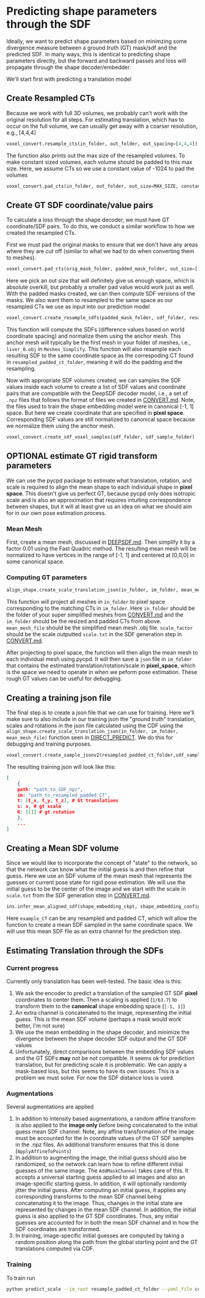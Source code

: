 # Predicting shape parameters through the SDF

Ideally, we want to predict shape parameters based on minimzing some divergence measure between a ground truth (GT) mask/sdf and the predicted SDF. In many ways, this is identical to predicting shape parameters directly, but the forward and backward passes and loss will propagate through the shape decoder/embedder.

We'll start first with predicting a translation model

## Create Resampled CTs

Because we work with full 3D volumes, we probably can't work with the original resolution for all steps. For estimating translation, which has to occur on the full volume, we can usually get away with a coarser resolution, e.g., [4,4,4]

```python
voxel_convert.resample_cts(in_folder, out_folder, out_spacing=[4,4,4])
```
The function also prints out the max size of the resampled volumes. To make constant sized volumes, each volume should be padded to this max size. Here, we assume CTs so we use a constant value of -1024 to pad the volumes
```python
voxel_convert.pad_cts(in_folder, out_folder, out_size=MAX_SIZE, constant_values=-1024
```

## Create GT SDF coordinate/value pairs

To calculate a loss through the shape decoder, we must have GT coordinate/SDF pairs. To do this, we conduct a similar workflow to how we created the resampled CTs. 


First we must pad the original masks to ensure that we don't have any areas where they are cut off (similar to what we had to do when converting them to meshes). 
```python
voxel_convert.pad_cts(orig_mask_folder, padded_mask_folder, out_size=[1000,1000,1000], constant_values=0)
```
Here we pick an out size that will definitely give us enough space, which is absolute overkill, but probably a smaller pad value would work just as well. With the padded masks created, we can then compute SDF versions of the masks. We also want them to resampled to the same space as our resampled CTs we use as input into our prediction model

```python
voxel_convert.create_resample_sdfs(padded_mask_folder, sdf_folder, resampled_padded_ct_folder, anchor_mesh)
```
This function will compute the SDFs (difference values based on world coordinate spacing) and normalize them using the anchor mesh. This anchor mesh will typically be the first mesh in your folder of meshes, i.e., `liver_0.obj` in `Meshes_Simplify`. This function will also resample each resulting SDF to the same coordinate space as the correspoding CT found in `resampled_padded_ct_folder`, meaning it will do the padding and the resampling. 

Now with appropriate SDF volumes created, we can samples the SDF values inside each volume to create a list of SDF values and coordinate pairs that are compatible with the DeepSDF decoder model, i.e., a set of `.npz` files that follows the format of files we created in [CONVERT.md](CONVERT.md). Note, the files used to train the shape embedding model were in canonical [-1, 1] space. But here we create coordinate that are specified in **pixel space**. Corresponding SDF values are still normalized to canonical space because we normalize them using the anchor mesh. 

```python
voxel_convert.create_sdf_voxel_samples(sdf_folder, sdf_sample_folder)

```

## OPTIONAL estimate GT rigid transform parameters

We can use the pycpd package to estimate what translation, rotation, and scale is required to align the mean shape to each individual shape in **pixel space**. This doesn't give us perfect GT, because pycpd only does isotropic scale and is also an approximation that requires intuiting correspondence between shapes, but it will at least give us an idea on what we should aim for in our own pose estimation process.

### Mean Mesh

First, create a mean mesh, discussed in [DEEPSDF.md](DEEPSDF.md). Then simplify it by a factor 0.01 using the Fast Quadric method. The resulting mean mesh will be normalized to have vertices in the range of [-1, 1] and centered at [0,0,0] in some canonical space. 

### Computing GT parameters

```python
align_shape.create_scale_translation_json(in_folder, im_folder, mean_mesh_file, scale_factor)
```

This function will project all meshes in `in_folder` to pixel space corresponding to the matching CTs in `im_folder`. Here `in_folder` should be the folder of your super simplified meshes from [CONVERT.md](CONVERT.md) and the `im_folder` should be the resized and padded CTs from above. `mean_mesh_file` should be the simplified mean mesh .obj file. `scale_factor` should be the scale outputted `scale.txt` in the SDF generation step in [CONVERT.md](CONVERT.md).

After projecting to pixel space, the function will then align the mean mesh to each individual mesh using pycpd. It will then save a `json` file in `im_folder` that contains the estimated translation/rotation/scale in **pixel_space**, which is the space we need to operate in when we peform pose estimation. These rough GT values can be useful for debugging.

## Creating a training json file

The final step is to create a json file that we can use for training. Here we'll make sure to also include in our training json the "ground truth" translation, scales and rotations in the json file calculated using the CDF using the `align_shape.create_scale_translation_json(in_folder, im_folder, mean_mesh_file)` function seen in [DIRECT_PREDICT](DIRECT_PREDICT.md). We do this for debugging and training purposes. 

```python
voxel_convert.create_sample_jsonv2(resampled_padded_ct_folder,sdf_sample_folder, json_out_path, gt_scale_json_path)
```

The resulting training json will look like this:
```json
[
    {
    path: "path_to_SDF_npz",
    im: "path_to_resampled_padded_CT",
    t: [t_x, t_y, t_z], # Gt translations
    s: s, # gt scale
    R: [[]] # gt rotation
    },
    ...
]
```

## Creating a Mean SDF volume

Since we would like to incorporate the concept of "state" to the network, so that the network can know what the initial guess is and then refine that guess. Here we use an SDF volume of the mean mesh that represents the guesses or current pose state for rigid pose estimation. We will use the initial guess to be the center of the image and we start with the scale in `scale.txt` from the SDF generation step in [CONVERT.md](CONVERT.md).

```python
ins.infer_mean_aligned_sdf(shape_embedding_ckpt, shape_embedding_config, out_path, example_CT,  scale=scale_factor)
```

Here `example_CT` can be any resampled and padded CT, which will allow the function to create a mean SDF sampled in the same coordinate space. We will use this mean SDF file as an extra channel for the prediction step. 

## Estimating Translation through the SDFs

### Current progress


Currently only translation has been well-tested. The basic idea is this: 
1. We ask the encoder to predict a translation of the sampled GT SDF **pixel** coordinates to center them. Then a scaling is applied (`1/63.7`) to transform them to the **canonical** shape embedding space (`[-1, 1]`)
2. An extra channel is concatenated to the image, representing the initial guess. This is the mean SDF volume (perhaps a mask would work better, I'm not sure)
2. We use the mean embedding in the shape decoder, and minimize the divergence between the shape decoder SDF output and the GT SDF values
3. Unfortunately, direct comparisons between the embedding SDF values and the GT SDFs **may** not be not compatible. It seems ok for prediction translation, but for predicting scale it is problematic. We can apply a mask-based loss, but this seems to have its own issues. This is a problem we must solve. For now the SDF distance loss is used. 
### Augmentations

Several augmentations are applied
1. In addition to intensity based augmentations, a random affine transform is also applied to the **image only** before being concatenated to the initial guess mean SDF channel. Note, any affine transformation of the image must be accounted for the in coordinate values of the GT SDF samples in the .npz files. An additional transform ensures that this is done (`ApplyAffineToPoints`)
2. In addition to augmenting the image, the initial guess should also be randomized, so the network can learn how to refine different initial guesses of the same image. The `AddMaskChannel` takes care of this. It accepts a universal starting guess applied to all images and also an image-specific starting guess. In addition, it will optionally randomly jitter the initial guess. After computing an initial guess, it applies any corresponding transforms to the mean SDF channel being concatenating it to the image. Thus, changes in the initial state are represented by changes in the mean SDF channel. In addition, the initial guess is also applied to the GT SDF coordinates. Thus, any initial guesses are accounted for in both the mean SDF channel and in how the SDF coordinates are transformed. 
3. In training, image-specific initial guesses are computed by taking a random position along the path from the global starting point and the GT translations computed via CDF. 

### Training

To train run
```bash
python predict_scale --im_root resample_padded_ct_folder --yaml_file config_predict_48.yml --save_path SAVE_PATH --json_list JSON_LIST_PATH --embed_model_path DEEPSDF_CKPT --embed_yaml_file config.yml --mean_sdf_file MEAN_SDF_NIFTY
```


